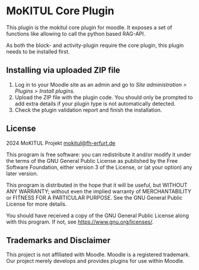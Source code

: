 # MoKITUL Core Plugin

This plugin is the mokitul core plugin for moodle.
It exposes a set of functions like allowing to call the python based RAG-API.

As both the block- and activity-plugin require the core plugin, this plugin needs to be installed first.

## Installing via uploaded ZIP file

1. Log in to your Moodle site as an admin and go to _Site administration >
   Plugins > Install plugins_.
2. Upload the ZIP file with the plugin code. You should only be prompted to add
   extra details if your plugin type is not automatically detected.
3. Check the plugin validation report and finish the installation.

## License

2024 MoKITUL Projekt <mokitul@fh-erfurt.de>

This program is free software: you can redistribute it and/or modify it under
the terms of the GNU General Public License as published by the Free Software
Foundation, either version 3 of the License, or (at your option) any later
version.

This program is distributed in the hope that it will be useful, but WITHOUT ANY
WARRANTY; without even the implied warranty of MERCHANTABILITY or FITNESS FOR A
PARTICULAR PURPOSE.  See the GNU General Public License for more details.

You should have received a copy of the GNU General Public License along with
this program.  If not, see <https://www.gnu.org/licenses/>.

## Trademarks and Disclaimer

This project is not affiliated with Moodle.
Moodle is a registered trademark. Our project merely develops and provides plugins for use within Moodle.
